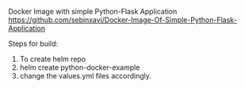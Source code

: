 Docker Image with simple Python-Flask Application
https://github.com/sebinxavi/Docker-Image-Of-Simple-Python-Flask-Application

Steps for build:
1. To create helm repo
2. helm create python-docker-example
3. change the values.yml files accordingly.